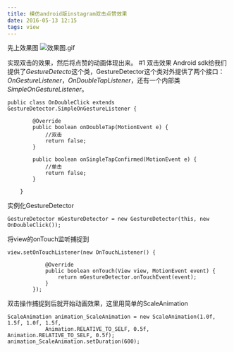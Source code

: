 ```yaml
---
title: 模仿android版instagram双击点赞效果
date: 2016-05-13 12:15
tags: view 
---
```

先上效果图
![效果图.gif](http://upload-images.jianshu.io/upload_images/1194532-5454c2399960860a.gif?imageMogr2/auto-orient/strip)

实现双击的效果，然后将点赞的动画体现出来。
#1 双击效果
Android sdk给我们提供了*GestureDetecto*这个类，GestureDetector这个类对外提供了两个接口：*OnGestureListener*，*OnDoubleTapListener*，还有一个内部类*SimpleOnGestureListener*。

```
public class OnDoubleClick extends GestureDetector.SimpleOnGestureListener {

		@Override
		public boolean onDoubleTap(MotionEvent e) {
			//双击
			return false;
		}

		public boolean onSingleTapConfirmed(MotionEvent e) {
            //单击
			return false;
		}

	}

```
实例化GestureDetector
```
GestureDetector mGestureDetector = new GestureDetector(this, new OnDoubleClick());
```
将view的onTouch监听捕捉到
```
view.setOnTouchListener(new OnTouchListener() {

			@Override
			public boolean onTouch(View view, MotionEvent event) {
				return mGestureDetector.onTouchEvent(event);
			}
		});
```
双击操作捕捉到后就开始动画效果，这里用简单的ScaleAnimation
```
ScaleAnimation animation_ScaleAnimation = new ScaleAnimation(1.0f, 1.5f, 1.0f, 1.5f,
			Animation.RELATIVE_TO_SELF, 0.5f, Animation.RELATIVE_TO_SELF, 0.5f);
animation_ScaleAnimation.setDuration(600);
```